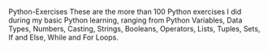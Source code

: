  Python-Exercises
 These are the more than 100 Python exercises I did during my basic Python learning, ranging from Python Variables, Data Types, Numbers, Casting, Strings, Booleans, Operators, Lists, Tuples, Sets, If and Else, While and For Loops.
